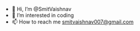 - 👋 Hi, I’m @SmitVaishnav
- 👀 I’m interested in coding
- 📫 How to reach me smitvaishnav007@gmail.com

<!---
SmitVaishnav/SmitVaishnav is a ✨ special ✨ repository because its `README.md` (this file) appears on your GitHub profile.
You can click the Preview link to take a look at your changes.
--->
